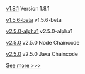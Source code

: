 
[v1.8.1](https://github.com/hyperledger-labs/hlf-operator/releases/tag/v1.8.1) Version 1.8.1

[v1.5.6-beta](https://github.com/hyperledger/fabric-ca/releases/tag/v1.5.6-beta) v1.5.6-beta

[v2.5.0-alpha1](https://github.com/hyperledger/fabric/releases/tag/v2.5.0-alpha1) v2.5.0-alpha1

[v2.5.0](https://github.com/hyperledger/fabric-chaincode-node/releases/tag/v2.5.0) v2.5.0 Node Chaincode

[v2.5.0](https://github.com/hyperledger/fabric-chaincode-java/releases/tag/v2.5.0) v2.5.0 Java Chaincode


[See more >>>](https://start-here.hyperledger.org/releases)
